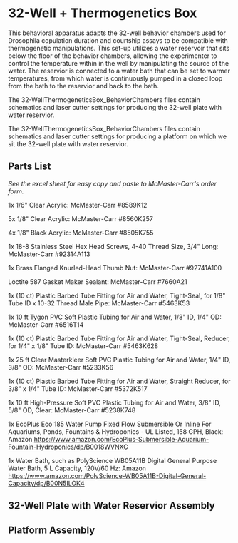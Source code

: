 # 32-Well + Thermogenetics Box

This behavioral apparatus adapts the 32-well behavior chambers used for Drosophila copulation duration and courtship assays to be compatible with thermogenetic manipulations.
This set-up utilizes a water reservoir that sits below the floor of the behavior chambers, allowing the experimenter to control the temperature within in the well by manipulating the source of the water.
The reservior is connected to a water bath that can be set to warmer temperatures, from which water is continuously pumped in a closed loop from the bath to the reservior and back to the bath.

The 32-WellThermogeneticsBox_BehaviorChambers files contain schematics and laser cutter settings for producing the 32-well plate with water reservior.

The 32-WellThermogeneticsBox_BehaviorChambers files contain schematics and laser cutter settings for producing a platform on which we sit the 32-well plate with water reservior.

## Parts List
*See the excel sheet for easy copy and paste to McMaster-Carr's order form.*

1x 1/6" Clear Acrylic: McMaster-Carr #8589K12

5x 1/8" Clear Acrylic: McMaster-Carr #8560K257

4x 1/8" Black Acrylic: McMaster-Carr #8505K755

1x 18-8 Stainless Steel Hex Head Screws, 4-40 Thread Size, 3/4" Long: McMaster-Carr #92314A113

1x Brass Flanged Knurled-Head Thumb Nut: McMaster-Carr #92741A100

Loctite 587 Gasket Maker Sealant: McMaster-Carr #7660A21

1x (10 ct) Plastic Barbed Tube Fitting for Air and Water, Tight-Seal, for 1/8" Tube ID x 10-32 Thread Male Pipe: McMaster-Carr #5463K53

1x 10 ft Tygon PVC Soft Plastic Tubing for Air and Water, 1/8" ID, 1/4" OD: McMaster-Carr #6516T14

1x (10 ct) Plastic Barbed Tube Fitting for Air and Water, Tight-Seal, Reducer, for 1/4" x 1/8" Tube ID: McMaster-Carr #5463K628

1x 25 ft Clear Masterkleer Soft PVC Plastic Tubing for Air and Water, 1/4" ID, 3/8" OD: McMaster-Carr #5233K56

1x (10 ct) Plastic Barbed Tube Fitting for Air and Water, Straight Reducer, for 3/8" x 1/4" Tube ID: McMaster-Carr #5372K517

1x 10 ft High-Pressure Soft PVC Plastic Tubing for Air and Water, 3/8" ID, 5/8" OD, Clear: McMaster-Carr #5238K748

1x EcoPlus Eco 185 Water Pump Fixed Flow Submersible Or Inline For Aquariums, Ponds, Fountains & Hydroponics - UL Listed, 158 GPH, Black: Amazon https://www.amazon.com/EcoPlus-Submersible-Aquarium-Fountain-Hydroponics/dp/B0018WVNXC

1x Water Bath, such as PolyScience WB05A11B Digital General Purpose Water Bath, 5 L Capacity, 120V/60 Hz: Amazon https://www.amazon.com/PolyScience-WB05A11B-Digital-General-Capacity/dp/B00N5ILOK4

## 32-Well Plate with Water Reservior Assembly

## Platform Assembly
